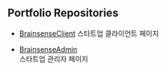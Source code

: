 ## Portfolio Repositories

- [BrainsenseClient](https://github.com/ekdmssld/brainsense/tree/brainsenseClient)
  스타트업 클라이언트 페이지

- [BrainsenseAdmin](https://github.com/ekdmssld/brainsense/tree/brainsenseAdmin)  
  스타트업 관리자 페이지
